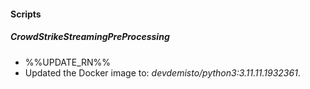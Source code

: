 
#### Scripts

##### CrowdStrikeStreamingPreProcessing

- %%UPDATE_RN%%
- Updated the Docker image to: *devdemisto/python3:3.11.11.1932361*.
